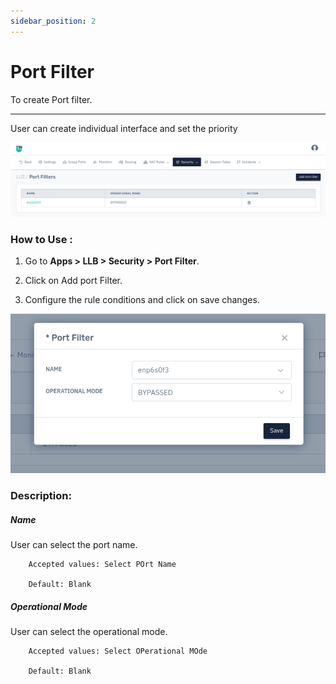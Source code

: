 ```yaml
---
sidebar_position: 2
---
```



# Port Filter

To create Port filter.

---

User can create individual interface and set the priority

![port_filter](/img/llb/v8/llb_port_filter_1.png)

### **How to Use :**

1. Go to **Apps > LLB > Security > Port Filter**.

2. Click on Add port Filter.

3. Configure the rule conditions and click on save changes.

![port_filter](/img/llb/v8/llb_port_filter_2.png)

### **Description:**

##### **Name**

User can select the port name.

```
    Accepted values: Select POrt Name

    Default: Blank
```


##### **Operational Mode**

User can select the operational mode.

```
    Accepted values: Select OPerational MOde

    Default: Blank
```

